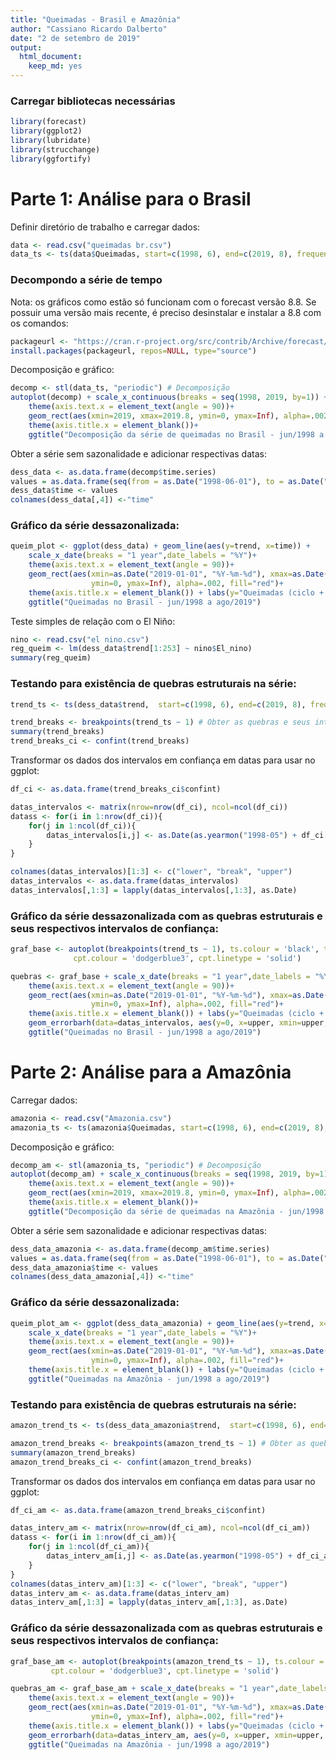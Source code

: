 ```yaml
---
title: "Queimadas - Brasil e Amazônia"
author: "Cassiano Ricardo Dalberto"
date: "2 de setembro de 2019"
output:
  html_document:
    keep_md: yes
---
```




### Carregar bibliotecas necessárias

```r
library(forecast)
library(ggplot2)
library(lubridate)
library(strucchange)
library(ggfortify)
```

# Parte 1: Análise para o Brasil

Definir diretório de trabalho e carregar dados:

```r
data <- read.csv("queimadas br.csv")
data_ts <- ts(data$Queimadas, start=c(1998, 6), end=c(2019, 8), frequency = 12) # Definir série de tempo
```

### Decompondo a série de tempo

Nota:  os gráficos como estão só funcionam com o forecast versão 8.8. Se possuir uma versão mais recente, é preciso desinstalar e instalar a 8.8 com os comandos:

```r
packageurl <- "https://cran.r-project.org/src/contrib/Archive/forecast/forecast_8.8.tar.gz"
install.packages(packageurl, repos=NULL, type="source")
```

Decomposição e gráfico:

```r
decomp <- stl(data_ts, "periodic") # Decomposição
autoplot(decomp) + scale_x_continuous(breaks = seq(1998, 2019, by=1)) + 
    theme(axis.text.x = element_text(angle = 90))+
    geom_rect(aes(xmin=2019, xmax=2019.8, ymin=0, ymax=Inf), alpha=.002, fill="red")+
    theme(axis.title.x = element_blank())+
    ggtitle("Decomposição da série de queimadas no Brasil - jun/1998 a ago/2019")
```

Obter a série sem sazonalidade e adicionar respectivas datas:

```r
dess_data <- as.data.frame(decomp$time.series)
values = as.data.frame(seq(from = as.Date("1998-06-01"), to = as.Date("2019-08-01"), by = 'month'))
dess_data$time <- values
colnames(dess_data[,4]) <-"time"
```

### Gráfico da série dessazonalizada:

```r
queim_plot <- ggplot(dess_data) + geom_line(aes(y=trend, x=time)) + 
    scale_x_date(breaks = "1 year",date_labels = "%Y")+ 
    theme(axis.text.x = element_text(angle = 90))+
    geom_rect(aes(xmin=as.Date("2019-01-01", "%Y-%m-%d"), xmax=as.Date("2019-08-01", "%Y-%m-%d"), 
                  ymin=0, ymax=Inf), alpha=.002, fill="red")+
    theme(axis.title.x = element_blank()) + labs(y="Queimadas (ciclo + tendência)")+
    ggtitle("Queimadas no Brasil - jun/1998 a ago/2019")
```

Teste simples de relação com o El Niño:

```r
nino <- read.csv("el nino.csv")
reg_queim <- lm(dess_data$trend[1:253] ~ nino$El_nino)
summary(reg_queim)
```

### Testando para existência de quebras estruturais na série:

```r
trend_ts <- ts(dess_data$trend,  start=c(1998, 6), end=c(2019, 8), frequency = 12) # Definir série de tempo

trend_breaks <- breakpoints(trend_ts ~ 1) # Obter as quebras e seus intervalos de confiança
summary(trend_breaks)
trend_breaks_ci <- confint(trend_breaks)
```

Transformar os dados dos intervalos em confiança em datas para usar no ggplot:

```r
df_ci <- as.data.frame(trend_breaks_ci$confint)

datas_intervalos <- matrix(nrow=nrow(df_ci), ncol=ncol(df_ci))
datass <- for(i in 1:nrow(df_ci)){
    for(j in 1:ncol(df_ci)){
        datas_intervalos[i,j] <- as.Date(as.yearmon("1998-05") + df_ci[i,j]/12)
    }       
}

colnames(datas_intervalos)[1:3] <- c("lower", "break", "upper")
datas_intervalos <- as.data.frame(datas_intervalos)
datas_intervalos[,1:3] = lapply(datas_intervalos[,1:3], as.Date)
```

### Gráfico da série dessazonalizada com as quebras estruturais e seus respectivos intervalos de confiança:

```r
graf_base <- autoplot(breakpoints(trend_ts ~ 1), ts.colour = 'black', ts.linetype = 'solid', ts.size=1,
              cpt.colour = 'dodgerblue3', cpt.linetype = 'solid')

quebras <- graf_base + scale_x_date(breaks = "1 year",date_labels = "%Y")+ 
    theme(axis.text.x = element_text(angle = 90))+
    geom_rect(aes(xmin=as.Date("2019-01-01", "%Y-%m-%d"), xmax=as.Date("2019-08-01", "%Y-%m-%d"), 
                  ymin=0, ymax=Inf), alpha=.002, fill="red")+
    theme(axis.title.x = element_blank()) + labs(y="Queimadas (ciclo + tendência)")+
    geom_errorbarh(data=datas_intervalos, aes(y=0, x=upper, xmin=upper, xmax=lower), height=1, size=1, color="red")+
    ggtitle("Queimadas no Brasil - jun/1998 a ago/2019")
```


# Parte 2: Análise para a Amazônia

Carregar dados:

```r
amazonia <- read.csv("Amazonia.csv")
amazonia_ts <- ts(amazonia$Queimadas, start=c(1998, 6), end=c(2019, 8), frequency = 12) # Definir série de tempo
```

Decomposição e gráfico:

```r
decomp_am <- stl(amazonia_ts, "periodic") # Decomposição
autoplot(decomp_am) + scale_x_continuous(breaks = seq(1998, 2019, by=1)) + 
    theme(axis.text.x = element_text(angle = 90))+
    geom_rect(aes(xmin=2019, xmax=2019.8, ymin=0, ymax=Inf), alpha=.002, fill="red")+
    theme(axis.title.x = element_blank())+
    ggtitle("Decomposição da série de queimadas na Amazônia - jun/1998 a ago/2019")
```

Obter a série sem sazonalidade e adicionar respectivas datas:

```r
dess_data_amazonia <- as.data.frame(decomp_am$time.series)
values = as.data.frame(seq(from = as.Date("1998-06-01"), to = as.Date("2019-08-01"), by = 'month'))
dess_data_amazonia$time <- values
colnames(dess_data_amazonia[,4]) <-"time"
```

### Gráfico da série dessazonalizada:

```r
queim_plot_am <- ggplot(dess_data_amazonia) + geom_line(aes(y=trend, x=time)) + 
    scale_x_date(breaks = "1 year",date_labels = "%Y")+ 
    theme(axis.text.x = element_text(angle = 90))+
    geom_rect(aes(xmin=as.Date("2019-01-01", "%Y-%m-%d"), xmax=as.Date("2019-08-01", "%Y-%m-%d"), 
                  ymin=0, ymax=Inf), alpha=.002, fill="red")+
    theme(axis.title.x = element_blank()) + labs(y="Queimadas (ciclo + tendência)")+
    ggtitle("Queimadas na Amazônia - jun/1998 a ago/2019")
```

### Testando para existência de quebras estruturais na série:

```r
amazon_trend_ts <- ts(dess_data_amazonia$trend,  start=c(1998, 6), end=c(2019, 8), frequency = 12) # Definir série de tempo

amazon_trend_breaks <- breakpoints(amazon_trend_ts ~ 1) # Obter as quebras e seus intervalos de confiança
summary(amazon_trend_breaks)
amazon_trend_breaks_ci <- confint(amazon_trend_breaks)
```

Transformar os dados dos intervalos em confiança em datas para usar no ggplot:

```r
df_ci_am <- as.data.frame(amazon_trend_breaks_ci$confint)

datas_interv_am <- matrix(nrow=nrow(df_ci_am), ncol=ncol(df_ci_am))
datass <- for(i in 1:nrow(df_ci_am)){
    for(j in 1:ncol(df_ci_am)){
        datas_interv_am[i,j] <- as.Date(as.yearmon("1998-05") + df_ci_am[i,j]/12)
    }       
}
colnames(datas_interv_am)[1:3] <- c("lower", "break", "upper")
datas_interv_am <- as.data.frame(datas_interv_am)
datas_interv_am[,1:3] = lapply(datas_interv_am[,1:3], as.Date)
```

### Gráfico da série dessazonalizada com as quebras estruturais e seus respectivos intervalos de confiança:

```r
graf_base_am <- autoplot(breakpoints(amazon_trend_ts ~ 1), ts.colour = 'black', ts.linetype = 'solid', ts.size=1,
         cpt.colour = 'dodgerblue3', cpt.linetype = 'solid')

quebras_am <- graf_base_am + scale_x_date(breaks = "1 year",date_labels = "%Y")+ 
    theme(axis.text.x = element_text(angle = 90))+
    geom_rect(aes(xmin=as.Date("2019-01-01", "%Y-%m-%d"), xmax=as.Date("2019-08-01", "%Y-%m-%d"), 
                  ymin=0, ymax=Inf), alpha=.002, fill="red")+
    theme(axis.title.x = element_blank()) + labs(y="Queimadas (ciclo + tendência)")+
    geom_errorbarh(data=datas_interv_am, aes(y=0, x=upper, xmin=upper, xmax=lower), height=1, size=1, color="red")+
    ggtitle("Queimadas na Amazônia - jun/1998 a ago/2019")
```
